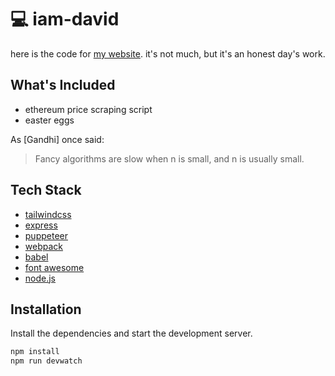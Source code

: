 # 💻 iam-david

here is the code for [my website](https://iam.davidranich.com). it's not much, but it's an honest day's work.

## What's Included

- ethereum price scraping script
- easter eggs

As [Gandhi] once said:

> Fancy algorithms are slow when n is small, and n is usually small.

## Tech Stack

- [tailwindcss](https://tailwindcss.com/)
- [express](https://expressjs.com/)
- [puppeteer](https://pptr.dev/)
- [webpack](https://webpack.js.org/)
- [babel](https://babeljs.io/)
- [font awesome](https://fontawesome.com/)
- [node.js](https://nodejs.org/en/)

## Installation

Install the dependencies and start the development server.

```sh
npm install
npm run devwatch
```